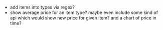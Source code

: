 - add items into types via regex?
- show average price for an item type? maybe even include some kind of api which would show new price for given item? and a chart of price in time?